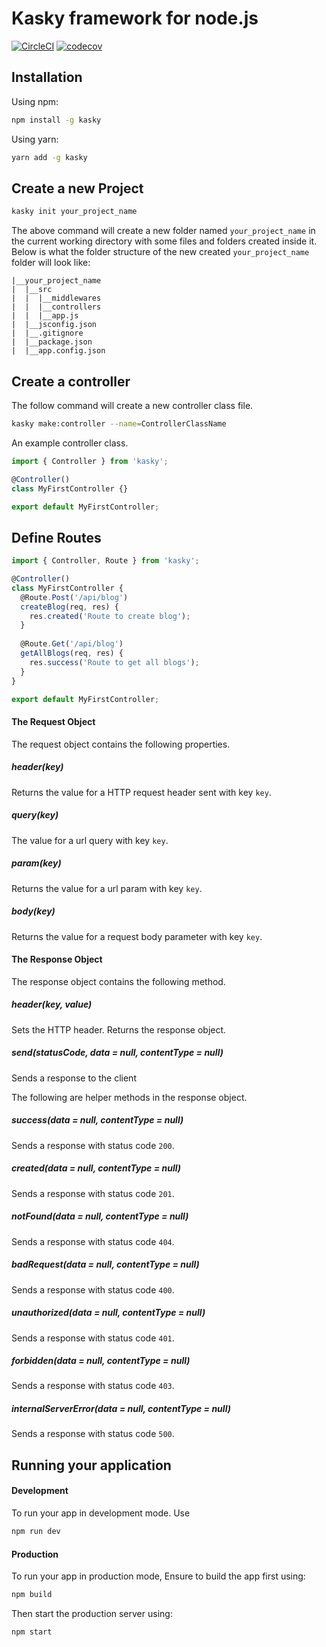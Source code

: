 # Kasky framework for node.js

[![CircleCI](https://circleci.com/gh/danprocoder/kasky.svg?style=svg)](https://circleci.com/gh/danprocoder/kasky) [![codecov](https://codecov.io/gh/danprocoder/kasky/branch/master/graph/badge.svg)](https://codecov.io/gh/danprocoder/kasky)

## Installation
Using npm:
```bash
npm install -g kasky
```

Using yarn:
```bash
yarn add -g kasky
```


## Create a new Project
```bash
kasky init your_project_name
```

The above command will create a new folder named `your_project_name` in the current working directory with some files and folders created inside it. Below is what the folder structure of the new created `your_project_name` folder will look like:

```text
|__your_project_name
|  |__src
|  |  |__middlewares
|  |  |__controllers
|  |  |__app.js
|  |__jsconfig.json
|  |__.gitignore
|  |__package.json
|  |__app.config.json
```

## Create a controller
The follow command will create a new controller class file.

```bash
kasky make:controller --name=ControllerClassName
```

An example controller class.
```javascript
import { Controller } from 'kasky';

@Controller()
class MyFirstController {}

export default MyFirstController;
```


## Define Routes
```javascript
import { Controller, Route } from 'kasky';

@Controller()
class MyFirstController {
  @Route.Post('/api/blog')
  createBlog(req, res) {
    res.created('Route to create blog');
  }
  
  @Route.Get('/api/blog')
  getAllBlogs(req, res) {
    res.success('Route to get all blogs');
  }
}

export default MyFirstController;
```

#### The Request Object
The request object contains the following properties.

##### header(key)
Returns the value for a HTTP request header sent with key `key`.

##### query(key)
The value for a url query with key `key`.

##### param(key)
Returns the value for a url param with key `key`.

##### body(key)
Returns the value for a request body parameter with key `key`.

#### The Response Object
The response object contains the following method.

##### header(key, value)
Sets the HTTP header. Returns the response object.

##### send(statusCode, data = null, contentType = null)
Sends a response to the client

The following are helper methods in the response object.

##### success(data = null, contentType = null)
Sends a response with status code `200`.

##### created(data = null, contentType = null)
Sends a response with status code `201`.

##### notFound(data = null, contentType = null)
Sends a response with status code `404`.

##### badRequest(data = null, contentType = null)
Sends a response with status code `400`.

##### unauthorized(data = null, contentType = null)
Sends a response with status code `401`.

##### forbidden(data = null, contentType = null)
Sends a response with status code `403`.

##### internalServerError(data = null, contentType = null)
Sends a response with status code `500`.

## Running your application

#### Development
To run your app in development mode. Use
```bash
npm run dev
```

#### Production
To run your app in production mode, Ensure to build the app first using:

```bash
npm build
```

Then start the production server using:

```bash
npm start
```
